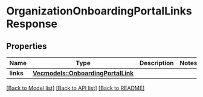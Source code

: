 # OrganizationOnboardingPortalLinksResponse

## Properties

Name | Type | Description | Notes
------------ | ------------- | ------------- | -------------
**links** | [**Vec<models::OnboardingPortalLink>**](onboardingPortalLink.md) |  | 

[[Back to Model list]](../README.md#documentation-for-models) [[Back to API list]](../README.md#documentation-for-api-endpoints) [[Back to README]](../README.md)


